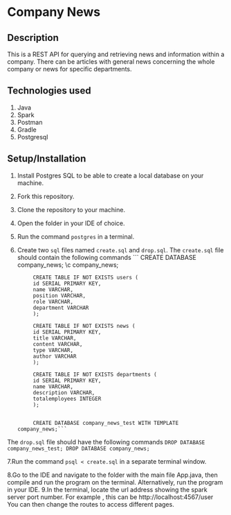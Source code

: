 # Company News
## Description
This is a REST API for querying and retrieving news and information within a company. There can
 be articles with general news concerning the whole company or news for specific departments.
## Technologies used
1. Java
2. Spark
3. Postman
4. Gradle
5. Postgresql

## Setup/Installation
1. Install Postgres SQL to be able to create a local database on your machine.
2. Fork this repository.
3. Clone the repository to your machine.
4. Open the folder in your IDE of choice.
5. Run the command `postgres` in a terminal.
6. Create two `sql` files named `create.sql` and `drop.sql`. The `create.sql` file should contain
 the following commands
        ``` CREATE DATABASE company_news;
            \c company_news;
            
            CREATE TABLE IF NOT EXISTS users (
            id SERIAL PRIMARY KEY,
            name VARCHAR,
            position VARCHAR,
            role VARCHAR,
            department VARCHAR
            );
            
            CREATE TABLE IF NOT EXISTS news (
            id SERIAL PRIMARY KEY,
            title VARCHAR,
            content VARCHAR,
            type VARCHAR,
            author VARCHAR
            );
            
            CREATE TABLE IF NOT EXISTS departments (
            id SERIAL PRIMARY KEY,
            name VARCHAR,
            description VARCHAR,
            totalemployees INTEGER
            );
            
            
            CREATE DATABASE company_news_test WITH TEMPLATE company_news;```
            
 The `drop.sql` file should have the following commands
         ```DROP DATABASE company_news_test;
            DROP DATABASE company_news; ``` 
 
 7.Run the command `psql < create.sql` in a separate terminal window.
 
 8.Go to the IDE and navigate to the folder with the main file App.java, then compile and run the
  program on the
  terminal. Alternatively, run the program in your IDE.
 9.In the terminal, locate the url address showing the spark server port number. For example
 , this can be http://localhost:4567/user
 You can then change the routes to access different pages.
  



 


